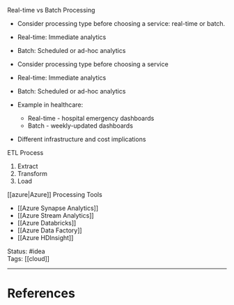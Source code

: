 Real-time vs Batch Processing

- ﻿﻿Consider processing type before choosing a service: real-time or batch.
- ﻿﻿Real-time: Immediate analytics
- ﻿﻿Batch: Scheduled or ad-hoc analytics

- ﻿﻿Consider processing type before choosing a service
- ﻿﻿Real-time: Immediate analytics
- ﻿﻿Batch: Scheduled or ad-hoc analytics
- ﻿﻿Example in healthcare:
	- ﻿﻿Real-time - hospital emergency dashboards
	- ﻿﻿Batch - weekly-updated dashboards
- ﻿﻿Different infrastructure and cost implications

ETL Process
1. Extract 
2. Transform
3. Load

[[azure|Azure]] Processing Tools
- [[Azure Synapse Analytics]]
- [[Azure Stream Analytics]]
- [[Azure Databricks]]
- [[Azure Data Factory]]
- [[Azure HDInsight]]

Status: #idea  
Tags: [[cloud]]  

---
# References